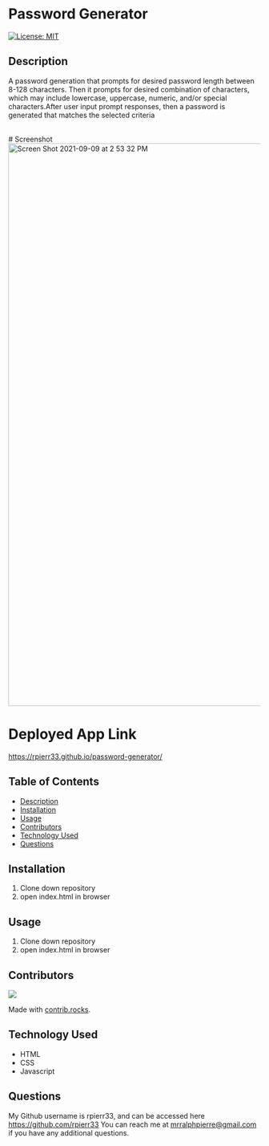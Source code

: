 # Password Generator 

  [![License: MIT](https://img.shields.io/badge/License-MIT-yellow.svg)](https://opensource.org/licenses/MIT)

## Description
 A password generation that prompts for desired password length between 8-128 characters. Then it prompts for desired combination of characters, which may include lowercase, uppercase, numeric, and/or special characters.After user input prompt responses, then a password is generated that matches the selected criteria

<br>
# Screenshot
<img width="1121" alt="Screen Shot 2021-09-09 at 2 53 32 PM" src="https://user-images.githubusercontent.com/35232283/132745937-c7b079b1-9022-4ee4-9da4-a27b51914d68.png">


# Deployed App Link
https://rpierr33.github.io/password-generator/

## Table of Contents
- [Description](#description)
- [Installation](#installation)
- [Usage](#usage)
- [Contributors](#contributors)
- [Technology Used](#technology-used)
- [Questions](#questions)

## Installation
1. Clone down repository
2. open index.html in browser


## Usage
1. Clone down repository
2. open index.html in browser


## Contributors
<a href="https://github.com/rpierr33/password-generator/graphs/contributors">
  <img src="https://contrib.rocks/image?repo=rpierr33/team-profile-generator" />
</a>

Made with [contrib.rocks](https://contrib.rocks).



## Technology Used
- HTML
- CSS
- Javascript


## Questions
My Github username is rpierr33, and can be accessed here https://github.com/rpierr33
You can reach me at mrralphpierre@gmail.com if you have any additional questions.
